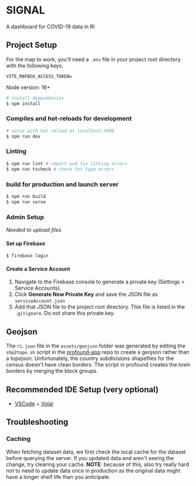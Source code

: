 # SIGNAL

A dashboard for COVID-19 data in RI

## Project Setup

For the map to work, you'll need a `.env` file in your project root directory with the following keys.
```
VITE_MAPBOX_ACCESS_TOKEN=
```

Node version: 16+

```bash
# install dependencies
$ npm install
```

### Compiles and hot-reloads for development
```bash
# serve with hot reload at localhost:3000
$ npm run dev
```

### Linting
```bash
$ npm run lint # report and fix linting errors
$ npm run tscheck # check for type errors
```

### build for production and launch server
```bash
$ npm run build
$ npm run serve
```

### Admin Setup

*Needed to upload files*

#### Set up Firebase
```
$ firebase login
```

#### Create a Service Account

1. Navigate to the Firebase console to generate a private key (Settings > Service Accounts).
2. Click **Generate New Private Key** and save the JSON file as `serviceAccount.json`
3. Add that JSON file to the project root directory. This file is listed in the `.gitignore`. Do not share this private key.

## Geojson
The `ri.json` file in the `assets/geojson` folder was generated by editing the `shp2topo.sh` script in the 
[profound-app](https://github.com/pph-collective/profound-app) repo to create a geojson rather than a topojson.
Unfortunately, the country subdivisions shapefiles for the census doesn't have clean borders. The script in profound
creates the town borders by merging the block groups.

## Recommended IDE Setup (very optional)

- [VSCode](https://code.visualstudio.com/) + [Volar](https://marketplace.visualstudio.com/items?itemName=johnsoncodehk.volar)

## Troubleshooting

### Caching

When fetching dataset data, we first check the local cache for the dataset before querying the server. If you updated data and aren't seeing the change, try clearing your cache.  **NOTE**: because of this, also try really hard not to need to update data once in production as the original data might have a longer shelf life than you anticipate.